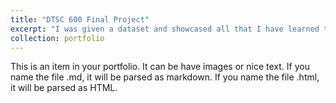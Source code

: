 ```yaml
---
title: "DTSC 600 Final Project"
excerpt: "I was given a dataset and showcased all that I have learned throughout this course by performing an analysis on the data and communicated my analysis using various charts, calculations, visualization formatting, a dashboard, and a Tableau story. <br/><img src='/images/500x300.png'>"
collection: portfolio
---
```


This is an item in your portfolio. It can be have images or nice text. If you name the file .md, it will be parsed as markdown. If you name the file .html, it will be parsed as HTML. 
